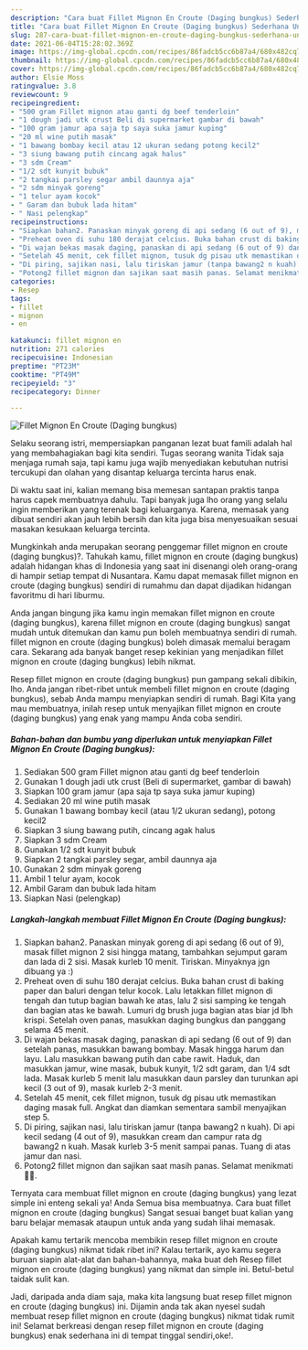```yaml
---
description: "Cara buat Fillet Mignon En Croute (Daging bungkus) Sederhana Untuk Jualan"
title: "Cara buat Fillet Mignon En Croute (Daging bungkus) Sederhana Untuk Jualan"
slug: 287-cara-buat-fillet-mignon-en-croute-daging-bungkus-sederhana-untuk-jualan
date: 2021-06-04T15:28:02.369Z
image: https://img-global.cpcdn.com/recipes/86fadcb5cc6b87a4/680x482cq70/fillet-mignon-en-croute-daging-bungkus-foto-resep-utama.jpg
thumbnail: https://img-global.cpcdn.com/recipes/86fadcb5cc6b87a4/680x482cq70/fillet-mignon-en-croute-daging-bungkus-foto-resep-utama.jpg
cover: https://img-global.cpcdn.com/recipes/86fadcb5cc6b87a4/680x482cq70/fillet-mignon-en-croute-daging-bungkus-foto-resep-utama.jpg
author: Elsie Moss
ratingvalue: 3.8
reviewcount: 9
recipeingredient:
- "500 gram Fillet mignon atau ganti dg beef tenderloin"
- "1 dough jadi utk crust Beli di supermarket gambar di bawah"
- "100 gram jamur apa saja tp saya suka jamur kuping"
- "20 ml wine putih masak"
- "1 bawang bombay kecil atau 12 ukuran sedang potong kecil2"
- "3 siung bawang putih cincang agak halus"
- "3 sdm Cream"
- "1/2 sdt kunyit bubuk"
- "2 tangkai parsley segar ambil daunnya aja"
- "2 sdm minyak goreng"
- "1 telur ayam kocok"
- " Garam dan bubuk lada hitam"
- " Nasi pelengkap"
recipeinstructions:
- "Siapkan bahan2. Panaskan minyak goreng di api sedang (6 out of 9), masak fillet mignon 2 sisi hingga matang, tambahkan sejumput garam dan lada di 2 sisi. Masak kurleb 10 menit. Tiriskan. Minyaknya jgn dibuang ya :)"
- "Preheat oven di suhu 180 derajat celcius. Buka bahan crust di baking paper dan baluri dengan telur kocok. Lalu letakkan fillet mignon di tengah dan tutup bagian bawah ke atas, lalu 2 sisi samping ke tengah dan bagian atas ke bawah. Lumuri dg brush juga bagian atas biar jd lbh krispi. Setelah oven panas, masukkan daging bungkus dan panggang selama 45 menit."
- "Di wajan bekas masak daging, panaskan di api sedang (6 out of 9) dan setelah panas, masukkan bawang bombay. Masak hingga harum dan layu. Lalu masukkan bawang putih dan cabe rawit. Haduk, dan masukkan jamur, wine masak, bubuk kunyit, 1/2 sdt garam, dan 1/4 sdt lada. Masak kurleb 5 menit lalu masukkan daun parsley dan turunkan api kecil (3 out of 9), masak kurleb 2-3 menit."
- "Setelah 45 menit, cek fillet mignon, tusuk dg pisau utk memastikan daging masak full. Angkat dan diamkan sementara sambil menyajikan step 5."
- "Di piring, sajikan nasi, lalu tiriskan jamur (tanpa bawang2 n kuah). Di api kecil sedang (4 out of 9), masukkan cream dan campur rata dg bawang2 n kuah. Masak kurleb 3-5 menit sampai panas. Tuang di atas jamur dan nasi."
- "Potong2 fillet mignon dan sajikan saat masih panas. Selamat menikmati 🤗🍴."
categories:
- Resep
tags:
- fillet
- mignon
- en

katakunci: fillet mignon en 
nutrition: 271 calories
recipecuisine: Indonesian
preptime: "PT23M"
cooktime: "PT49M"
recipeyield: "3"
recipecategory: Dinner

---
```



![Fillet Mignon En Croute (Daging bungkus)](https://img-global.cpcdn.com/recipes/86fadcb5cc6b87a4/680x482cq70/fillet-mignon-en-croute-daging-bungkus-foto-resep-utama.jpg)

Selaku seorang istri, mempersiapkan panganan lezat buat famili adalah hal yang membahagiakan bagi kita sendiri. Tugas seorang  wanita Tidak saja menjaga rumah saja, tapi kamu juga wajib menyediakan kebutuhan nutrisi tercukupi dan olahan yang disantap keluarga tercinta harus enak.

Di waktu  saat ini, kalian memang bisa memesan santapan praktis tanpa harus capek membuatnya dahulu. Tapi banyak juga lho orang yang selalu ingin memberikan yang terenak bagi keluarganya. Karena, memasak yang dibuat sendiri akan jauh lebih bersih dan kita juga bisa menyesuaikan sesuai masakan kesukaan keluarga tercinta. 



Mungkinkah anda merupakan seorang penggemar fillet mignon en croute (daging bungkus)?. Tahukah kamu, fillet mignon en croute (daging bungkus) adalah hidangan khas di Indonesia yang saat ini disenangi oleh orang-orang di hampir setiap tempat di Nusantara. Kamu dapat memasak fillet mignon en croute (daging bungkus) sendiri di rumahmu dan dapat dijadikan hidangan favoritmu di hari liburmu.

Anda jangan bingung jika kamu ingin memakan fillet mignon en croute (daging bungkus), karena fillet mignon en croute (daging bungkus) sangat mudah untuk ditemukan dan kamu pun boleh membuatnya sendiri di rumah. fillet mignon en croute (daging bungkus) boleh dimasak memalui beragam cara. Sekarang ada banyak banget resep kekinian yang menjadikan fillet mignon en croute (daging bungkus) lebih nikmat.

Resep fillet mignon en croute (daging bungkus) pun gampang sekali dibikin, lho. Anda jangan ribet-ribet untuk membeli fillet mignon en croute (daging bungkus), sebab Anda mampu menyiapkan sendiri di rumah. Bagi Kita yang mau membuatnya, inilah resep untuk menyajikan fillet mignon en croute (daging bungkus) yang enak yang mampu Anda coba sendiri.

<!--inarticleads1-->

##### Bahan-bahan dan bumbu yang diperlukan untuk menyiapkan Fillet Mignon En Croute (Daging bungkus):

1. Sediakan 500 gram Fillet mignon atau ganti dg beef tenderloin
1. Gunakan 1 dough jadi utk crust (Beli di supermarket, gambar di bawah)
1. Siapkan 100 gram jamur (apa saja tp saya suka jamur kuping)
1. Sediakan 20 ml wine putih masak
1. Gunakan 1 bawang bombay kecil (atau 1/2 ukuran sedang), potong kecil2
1. Siapkan 3 siung bawang putih, cincang agak halus
1. Siapkan 3 sdm Cream
1. Gunakan 1/2 sdt kunyit bubuk
1. Siapkan 2 tangkai parsley segar, ambil daunnya aja
1. Gunakan 2 sdm minyak goreng
1. Ambil 1 telur ayam, kocok
1. Ambil  Garam dan bubuk lada hitam
1. Siapkan  Nasi (pelengkap)




<!--inarticleads2-->

##### Langkah-langkah membuat Fillet Mignon En Croute (Daging bungkus):

1. Siapkan bahan2. Panaskan minyak goreng di api sedang (6 out of 9), masak fillet mignon 2 sisi hingga matang, tambahkan sejumput garam dan lada di 2 sisi. Masak kurleb 10 menit. Tiriskan. Minyaknya jgn dibuang ya :)
1. Preheat oven di suhu 180 derajat celcius. Buka bahan crust di baking paper dan baluri dengan telur kocok. Lalu letakkan fillet mignon di tengah dan tutup bagian bawah ke atas, lalu 2 sisi samping ke tengah dan bagian atas ke bawah. Lumuri dg brush juga bagian atas biar jd lbh krispi. Setelah oven panas, masukkan daging bungkus dan panggang selama 45 menit.
1. Di wajan bekas masak daging, panaskan di api sedang (6 out of 9) dan setelah panas, masukkan bawang bombay. Masak hingga harum dan layu. Lalu masukkan bawang putih dan cabe rawit. Haduk, dan masukkan jamur, wine masak, bubuk kunyit, 1/2 sdt garam, dan 1/4 sdt lada. Masak kurleb 5 menit lalu masukkan daun parsley dan turunkan api kecil (3 out of 9), masak kurleb 2-3 menit.
1. Setelah 45 menit, cek fillet mignon, tusuk dg pisau utk memastikan daging masak full. Angkat dan diamkan sementara sambil menyajikan step 5.
1. Di piring, sajikan nasi, lalu tiriskan jamur (tanpa bawang2 n kuah). Di api kecil sedang (4 out of 9), masukkan cream dan campur rata dg bawang2 n kuah. Masak kurleb 3-5 menit sampai panas. Tuang di atas jamur dan nasi.
1. Potong2 fillet mignon dan sajikan saat masih panas. Selamat menikmati 🤗🍴.




Ternyata cara membuat fillet mignon en croute (daging bungkus) yang lezat simple ini enteng sekali ya! Anda Semua bisa membuatnya. Cara buat fillet mignon en croute (daging bungkus) Sangat sesuai banget buat kalian yang baru belajar memasak ataupun untuk anda yang sudah lihai memasak.

Apakah kamu tertarik mencoba membikin resep fillet mignon en croute (daging bungkus) nikmat tidak ribet ini? Kalau tertarik, ayo kamu segera buruan siapin alat-alat dan bahan-bahannya, maka buat deh Resep fillet mignon en croute (daging bungkus) yang nikmat dan simple ini. Betul-betul taidak sulit kan. 

Jadi, daripada anda diam saja, maka kita langsung buat resep fillet mignon en croute (daging bungkus) ini. Dijamin anda tak akan nyesel sudah membuat resep fillet mignon en croute (daging bungkus) nikmat tidak rumit ini! Selamat berkreasi dengan resep fillet mignon en croute (daging bungkus) enak sederhana ini di tempat tinggal sendiri,oke!.


